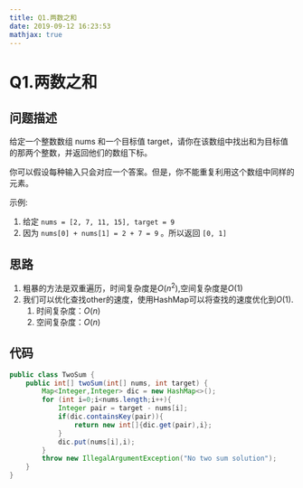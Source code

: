 ```yaml
---
title: Q1.两数之和
date: 2019-09-12 16:23:53
mathjax: true
---
```

# Q1.两数之和

## 问题描述

给定一个整数数组 nums 和一个目标值 target，请你在该数组中找出和为目标值的那两个整数，并返回他们的数组下标。

你可以假设每种输入只会对应一个答案。但是，你不能重复利用这个数组中同样的元素。

示例:

1. 给定 `nums = [2, 7, 11, 15], target = 9`
2. 因为 `nums[0] + nums[1] = 2 + 7 = 9` 。所以返回 `[0, 1]`

## 思路

1. 粗暴的方法是双重遍历，时间复杂度是$O(n^2)$,空间复杂度是$O(1)$
2. 我们可以优化查找other的速度，使用HashMap可以将查找的速度优化到$O(1)$.
    1. 时间复杂度：$O(n)$
    2. 空间复杂度：$O(n)$

## 代码

```java
public class TwoSum {
    public int[] twoSum(int[] nums, int target) {
        Map<Integer,Integer> dic = new HashMap<>();
        for (int i=0;i<nums.length;i++){
            Integer pair = target - nums[i];
            if(dic.containsKey(pair)){
                return new int[]{dic.get(pair),i};
            }
            dic.put(nums[i],i);
        }
        throw new IllegalArgumentException("No two sum solution");
    }
}
```